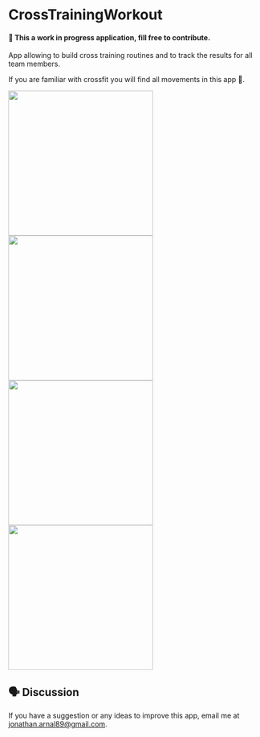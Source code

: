 # CrossTrainingWorkout

#### 🚧 This a work in progress application, fill free to contribute.

App allowing to build cross training routines and to track the results for all team members.

If you are familiar with crossfit you will find all movements in this app 💪.

<img src="https://i.postimg.cc/QdSNWJz8/ui-iphone-se-copy-7.png" width="288px"> <img src="https://i.postimg.cc/3NL9v62j/ui-iphone-se-copy-11.png" width="288px"> <img src="https://i.postimg.cc/G3MjzWsG/ui-iphone-se-copy-14.png" width="288px"> <img src="https://i.postimg.cc/xdckfZdD/ui-iphone-se-copy-15.png" width="288px">

## 🗣 Discussion

If you have a suggestion or any ideas to improve this app, email me at jonathan.arnal89@gmail.com.